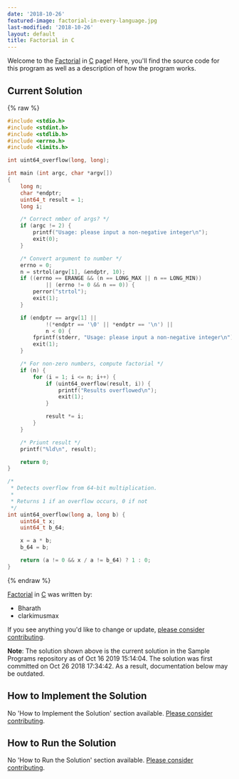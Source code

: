 ```yaml
---
date: '2018-10-26'
featured-image: factorial-in-every-language.jpg
last-modified: '2018-10-26'
layout: default
title: Factorial in C
---
```


Welcome to the [Factorial](https://sampleprograms.io/projects/factorial) in [C](https://sampleprograms.io/languages/c) page! Here, you'll find the source code for this program as well as a description of how the program works.

## Current Solution

{% raw %}

```c
#include <stdio.h>
#include <stdint.h>
#include <stdlib.h>
#include <errno.h>
#include <limits.h>

int uint64_overflow(long, long);

int main (int argc, char *argv[])
{
    long n;
    char *endptr;
    uint64_t result = 1;
    long i;

    /* Correct nmber of args? */
    if (argc != 2) {
        printf("Usage: please input a non-negative integer\n");
        exit(0);
    }

    /* Convert argument to number */
    errno = 0;
    n = strtol(argv[1], &endptr, 10);
    if ((errno == ERANGE && (n == LONG_MAX || n == LONG_MIN))
            || (errno != 0 && n == 0)) {
        perror("strtol");
        exit(1);
    }

    if (endptr == argv[1] ||
            !(*endptr == '\0' || *endptr == '\n') ||
            n < 0) {
        fprintf(stderr, "Usage: please input a non-negative integer\n");
        exit(1);
    }

    /* For non-zero numbers, compute factorial */
    if (n) {
        for (i = 1; i <= n; i++) {
            if (uint64_overflow(result, i)) {
                printf("Results overflowed\n");
                exit(1);
            }

            result *= i;
        }
    }

    /* Priunt result */
    printf("%ld\n", result);

    return 0;
}

/*
 * Detects overflow from 64-bit multiplication.
 *
 * Returns 1 if an overflow occurs, 0 if not
 */
int uint64_overflow(long a, long b) {
    uint64_t x;
    uint64_t b_64;

    x = a * b;
    b_64 = b;

    return (a != 0 && x / a != b_64) ? 1 : 0;
}
```

{% endraw %}

[Factorial](https://sampleprograms.io/projects/factorial) in [C](https://sampleprograms.io/languages/c) was written by:

- Bharath
- clarkimusmax

If you see anything you'd like to change or update, [please consider contributing](https://github.com/TheRenegadeCoder/sample-programs).

**Note**: The solution shown above is the current solution in the Sample Programs repository as of Oct 16 2019 15:14:04. The solution was first committed on Oct 26 2018 17:34:42. As a result, documentation below may be outdated.

## How to Implement the Solution

No 'How to Implement the Solution' section available. [Please consider contributing](https://github.com/TheRenegadeCoder/sample-programs-website).

## How to Run the Solution

No 'How to Run the Solution' section available. [Please consider contributing](https://github.com/TheRenegadeCoder/sample-programs-website).